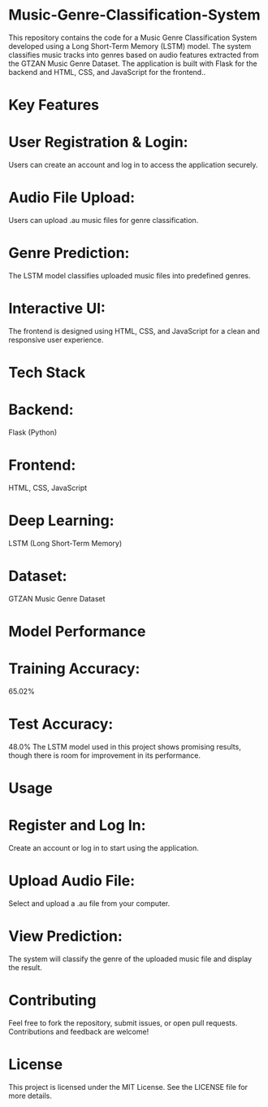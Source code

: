 # Music-Genre-Classification-System
This repository contains the code for a Music Genre Classification System developed using a Long Short-Term Memory (LSTM) model. The system classifies music tracks into genres based on audio features extracted from the GTZAN Music Genre Dataset. The application is built with Flask for the backend and HTML, CSS, and JavaScript for the frontend..

# Key Features
# User Registration & Login: 
Users can create an account and log in to access the application securely.
# Audio File Upload: 
Users can upload .au music files for genre classification.
# Genre Prediction: 
The LSTM model classifies uploaded music files into predefined genres.
# Interactive UI: 
The frontend is designed using HTML, CSS, and JavaScript for a clean and responsive user experience.
# Tech Stack
# Backend: 
Flask (Python)
# Frontend: 
HTML, CSS, JavaScript
# Deep Learning: 
LSTM (Long Short-Term Memory)
# Dataset: 
GTZAN Music Genre Dataset
# Model Performance
# Training Accuracy:
65.02%
# Test Accuracy: 
48.0%
The LSTM model used in this project shows promising results, though there is room for improvement in its performance.
# Usage
# Register and Log In: 
Create an account or log in to start using the application.
# Upload Audio File: 
Select and upload a .au file from your computer.
# View Prediction: 
The system will classify the genre of the uploaded music file and display the result.
# Contributing
Feel free to fork the repository, submit issues, or open pull requests. Contributions and feedback are welcome!
# License
This project is licensed under the MIT License. See the LICENSE file for more details.
